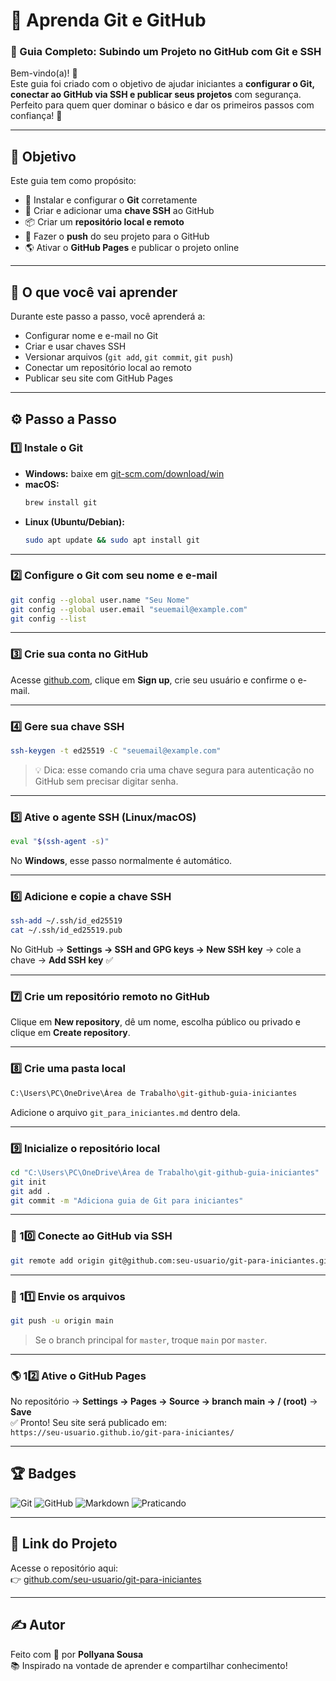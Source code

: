 # 🧭 Aprenda Git e GitHub  
### 🚀 Guia Completo: Subindo um Projeto no GitHub com Git e SSH  

Bem-vindo(a)! 👋  
Este guia foi criado com o objetivo de ajudar iniciantes a **configurar o Git, conectar ao GitHub via SSH e publicar seus projetos** com segurança.  
Perfeito para quem quer dominar o básico e dar os primeiros passos com confiança! 💪  

---

## 🎯 Objetivo  

Este guia tem como propósito:  
- 🧩 Instalar e configurar o **Git** corretamente  
- 🔐 Criar e adicionar uma **chave SSH** ao GitHub  
- 📦 Criar um **repositório local e remoto**  
- 🚀 Fazer o **push** do seu projeto para o GitHub  
- 🌎 Ativar o **GitHub Pages** e publicar o projeto online  

---

## 🧠 O que você vai aprender  

Durante este passo a passo, você aprenderá a:  
- Configurar nome e e-mail no Git  
- Criar e usar chaves SSH  
- Versionar arquivos (`git add`, `git commit`, `git push`)  
- Conectar um repositório local ao remoto  
- Publicar seu site com GitHub Pages  

---

## ⚙️ Passo a Passo

### 1️⃣ Instale o Git

- **Windows:** baixe em [git-scm.com/download/win](https://git-scm.com/download/win)  
- **macOS:**  
  ```bash
  brew install git
  ```
- **Linux (Ubuntu/Debian):**  
  ```bash
  sudo apt update && sudo apt install git
  ```

---

### 2️⃣ Configure o Git com seu nome e e-mail

```bash
git config --global user.name "Seu Nome"
git config --global user.email "seuemail@example.com"
git config --list
```

---

### 3️⃣ Crie sua conta no GitHub

Acesse [github.com](https://github.com), clique em **Sign up**, crie seu usuário e confirme o e-mail.

---

### 4️⃣ Gere sua chave SSH

```bash
ssh-keygen -t ed25519 -C "seuemail@example.com"
```

> 💡 Dica: esse comando cria uma chave segura para autenticação no GitHub sem precisar digitar senha.

---

### 5️⃣ Ative o agente SSH (Linux/macOS)

```bash
eval "$(ssh-agent -s)"
```

No **Windows**, esse passo normalmente é automático.

---

### 6️⃣ Adicione e copie a chave SSH

```bash
ssh-add ~/.ssh/id_ed25519
cat ~/.ssh/id_ed25519.pub
```

No GitHub → **Settings → SSH and GPG keys → New SSH key** → cole a chave → **Add SSH key** ✅

---

### 7️⃣ Crie um repositório remoto no GitHub

Clique em **New repository**, dê um nome, escolha público ou privado e clique em **Create repository**.

---

### 8️⃣ Crie uma pasta local

```bash
C:\Users\PC\OneDrive\Área de Trabalho\git-github-guia-iniciantes
```

Adicione o arquivo `git_para_iniciantes.md` dentro dela.

---

### 9️⃣ Inicialize o repositório local

```bash
cd "C:\Users\PC\OneDrive\Área de Trabalho\git-github-guia-iniciantes"
git init
git add .
git commit -m "Adiciona guia de Git para iniciantes"
```

---

### 🔗 10️⃣ Conecte ao GitHub via SSH

```bash
git remote add origin git@github.com:seu-usuario/git-para-iniciantes.git
```

---

### 🚀 11️⃣ Envie os arquivos

```bash
git push -u origin main
```

> Se o branch principal for `master`, troque `main` por `master`.

---

### 🌎 12️⃣ Ative o GitHub Pages

No repositório → **Settings → Pages → Source → branch main → / (root)** → **Save**  
✅ Pronto! Seu site será publicado em:  
`https://seu-usuario.github.io/git-para-iniciantes/`

---

## 🏆 Badges

![Git](https://img.shields.io/badge/GIT-black?style=for-the-badge&logo=git)
![GitHub](https://img.shields.io/badge/GitHub-181717?style=for-the-badge&logo=github)
![Markdown](https://img.shields.io/badge/Markdown-000000?style=for-the-badge&logo=markdown)
![Praticando](https://img.shields.io/badge/Praticando-blue?style=for-the-badge)

---

## 🔗 Link do Projeto

Acesse o repositório aqui:  
👉 [github.com/seu-usuario/git-para-iniciantes](https://github.com/seu-usuario/git-para-iniciantes)

---

## ✍️ Autor

Feito com 💙 por **Pollyana Sousa**  
📚 Inspirado na vontade de aprender e compartilhar conhecimento!  